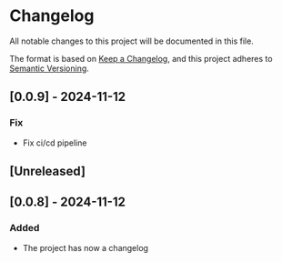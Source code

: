# Changelog

All notable changes to this project will be documented in this file.

The format is based on [Keep a Changelog](https://keepachangelog.com/en/1.0.0/),
and this project adheres to [Semantic Versioning](https://semver.org/spec/v2.0.0.html).

## [0.0.9] - 2024-11-12

### Fix

- Fix ci/cd pipeline
## [Unreleased]

## [0.0.8] - 2024-11-12

### Added

- The project has now a changelog
